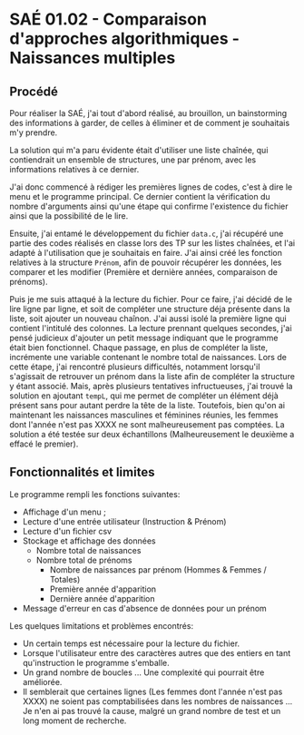 # SAÉ 01.02 - Comparaison d'approches algorithmiques - Naissances multiples

## Procédé

Pour réaliser la SAÉ, j'ai tout d'abord réalisé, au brouillon, un bainstorming des informations à garder, de celles à éliminer et de comment je souhaitais m'y prendre.

La solution qui m'a paru évidente était d'utiliser une liste chaînée, qui contiendrait un ensemble de structures, une par prénom, avec les informations relatives à ce dernier.

J'ai donc commencé à rédiger les premières lignes de codes, c'est à dire le menu et le programme principal. Ce dernier contient la vérification du nombre d'arguments ainsi qu'une étape qui confirme l'existence du fichier ainsi que la possibilité de le lire.

Ensuite, j'ai entamé le développement du fichier `data.c`, j'ai récupéré une partie des codes réalisés en classe lors des TP sur les listes chaînées, et l'ai adapté à l'utilisation que je souhaitais en faire. J'ai ainsi créé les fonction relatives à la structure `Prénom`, afin de pouvoir récupérer les données, les comparer et les modifier (Première et dernière années, comparaison de prénoms).

Puis je me suis attaqué à la lecture du fichier. Pour ce faire, j'ai décidé de le lire ligne par ligne, et soit de compléter une structure déja présente dans la liste, soit ajouter un nouveau chaînon. J'ai aussi isolé la première ligne qui contient l'intitulé des colonnes. La lecture prennant quelques secondes, j'ai pensé judicieux d'ajouter un petit message indiquant que le programme était bien fonctionnel. Chaque passage, en plus de compléter la liste, incrémente une variable contenant le nombre total de naissances. Lors de cette étape, j'ai rencontré plusieurs difficultés, notamment lorsqu'il s'agissait de retrouver un prénom dans la liste afin de compléter la structure y étant associé. Mais, après plusieurs tentatives infructueuses, j'ai trouvé la solution en ajoutant `tempL`, qui me permet de compléter un élément déjà présent sans pour autant perdre la tête de la liste. Toutefois, bien qu'on ai maintenant les naissances masculines et féminines réunies, les femmes dont l'année n'est pas XXXX ne sont malheureusement pas comptées. La solution a été testée sur deux échantillons (Malheureusement le deuxième a effacé le premier).

## Fonctionnalités et limites

Le programme rempli les fonctions suivantes:

- Affichage d'un menu ;
- Lecture d'une entrée utilisateur (Instruction & Prénom)
- Lecture d'un fichier csv
- Stockage et affichage des données
  - Nombre total de naissances
  - Nombre total de prénoms
    - Nombre de naissances par prénom (Hommes & Femmes / Totales)
    - Première année d'apparition
    - Dernière année d'apparition
- Message d'erreur en cas d'absence de données pour un prénom

Les quelques limitations et problèmes encontrés:

- Un certain temps est nécessaire pour la lecture du fichier.
- Lorsque l'utilisateur entre des caractères autres que des entiers en tant qu'instruction le programme s'emballe.
- Un grand nombre de boucles ... Une complexité qui pourrait être améliorée.
- Il semblerait que certaines lignes (Les femmes dont l'année n'est pas XXXX) ne soient pas comptabilisées dans les nombres de naissances ... Je n'en ai pas trouvé la cause, malgré un grand nombre de test et un long moment de recherche.
